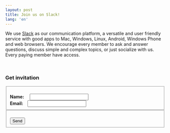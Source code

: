 ```yaml
---
layout: post
title: Join us on Slack!
lang: 'en'
---
```


We use [Slack](http://slack.com) as our communication platform, a versatile and user friendly service with good apps
to Mac, Windows, Linux, Android, Windows Phone and web browsers. We encourage every member to ask and answer questions, discuss
simple and complex topics, or just socialize with us. Every paying member have access.

<br>

### Get invitation

  <fieldset class="slack-form">
    <br>
    <label>
      <b>Name:<span style="padding-left:13.5px"></span></b>
      <input type="text" id="name">
    </label>
    <br>
    <label>
      <b>Email:<span style="padding-left:10px"></span></b>
      <input type="email" id="email">
    </label>
  </fieldset>

  <fieldset class="slack-form">
    <br>
    <input type="button" id="submit-button" value="Send">
  </fieldset>

  <div id="result"></div>

<script src="/static/js/slack.js"></script>
